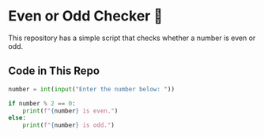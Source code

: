# Even or Odd Checker 🔢  

This repository has a simple script that checks whether a number is even or odd.  

## Code in This Repo  
```python
number = int(input("Enter the number below: "))  

if number % 2 == 0:  
    print(f"{number} is even.")  
else:  
    print(f"{number} is odd.")  
